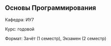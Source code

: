 ## Основы Программирования

Кафедра: ИУ7

Курс: годовой

Формат: Зачёт (1 семестр), Экзамен (2 семестр)
